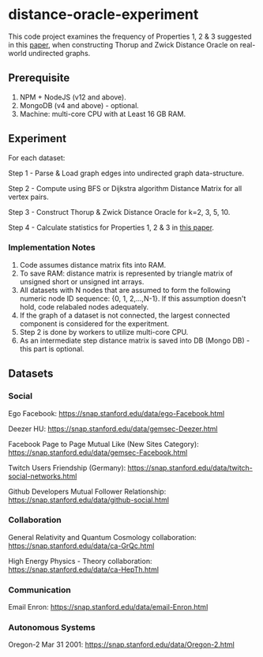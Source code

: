 # distance-oracle-experiment

This code project examines the frequency of Properties 1, 2 & 3 suggested in this [paper](https://github.com/roei-tov/distance-oracle-experiment/blob/main/papers/do-imp.pdf), when constructing Thorup and Zwick Distance Oracle on real-world undirected graphs.

## Prerequisite

1. NPM + NodeJS (v12 and above).
2. MongoDB (v4 and above) - optional.
3. Machine: multi-core CPU with at Least 16 GB RAM.

## Experiment

For each dataset:

Step 1 - Parse & Load graph edges into undirected graph data-structure. 

Step 2 - Compute using BFS or Dijkstra algorithm Distance Matrix for all vertex pairs.

Step 3 - Construct Thorup & Zwick Distance Oracle for k=2, 3, 5, 10.

Step 4 - Calculate statistics for Properties 1, 2 & 3 in [this paper](https://github.com/roei-tov/distance-oracle-experiment/blob/main/papers/do-imp.pdf).


### Implementation Notes

1. Code assumes distance matrix fits into RAM.
2. To save RAM: distance matrix is represented by triangle matrix of unsigned short or unsigned int arrays.
3. All datasets with N nodes that are assumed to form the following numeric node ID sequence: {0, 1, 2,...,N-1}. If this assumption doesn't hold, code relabaled nodes adequately.
4. If the graph of a dataset is not connected, the largest connected component is considered for the experitment.
5. Step 2 is done by workers to utilize multi-core CPU.
6. As an intermediate step distance matrix is saved into DB (Mongo DB) - this part is optional.

## Datasets

### Social

Ego Facebook: https://snap.stanford.edu/data/ego-Facebook.html

Deezer HU: https://snap.stanford.edu/data/gemsec-Deezer.html

Facebook Page to Page Mutual Like (New Sites Category): https://snap.stanford.edu/data/gemsec-Facebook.html

Twitch Users Friendship (Germany): https://snap.stanford.edu/data/twitch-social-networks.html

Github Developers Mutual Follower Relationship: https://snap.stanford.edu/data/github-social.html

### Collaboration

General Relativity and Quantum Cosmology collaboration: https://snap.stanford.edu/data/ca-GrQc.html

High Energy Physics - Theory collaboration: https://snap.stanford.edu/data/ca-HepTh.html

### Communication

Email Enron: https://snap.stanford.edu/data/email-Enron.html

### Autonomous Systems

Oregon-2 Mar 31 2001: https://snap.stanford.edu/data/Oregon-2.html
